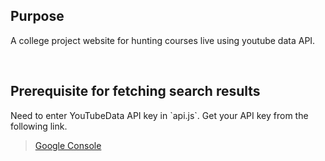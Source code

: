 ## Purpose
<p>A college project website for hunting courses live using youtube data API.</p>

<p>&nbsp;</p>

## Prerequisite for fetching search results
<p>Need to enter YouTubeData API key in `api.js`. Get your API key from the following link.</p>


> [Google Console](https://console.cloud.google.com)
